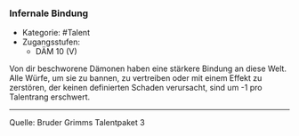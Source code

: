 ### Infernale Bindung

- Kategorie: #Talent
- Zugangsstufen:
  - DÄM 10 (V)

Von dir beschworene Dämonen haben eine stärkere Bindung an diese Welt. Alle Würfe, um sie zu bannen, zu vertreiben oder mit einem Effekt zu zerstören, der keinen definierten Schaden verursacht, sind um -1 pro Talentrang erschwert.

---

Quelle: Bruder Grimms Talentpaket 3
